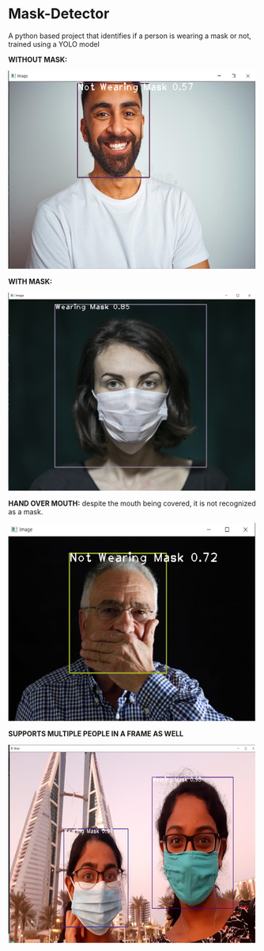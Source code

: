 # Mask-Detector
A python based project that identifies if a person is wearing a mask or not, trained using a YOLO model


**WITHOUT MASK:**

<p>
<img src="https://github.com/jamiebit/Mask-Detector/blob/master/not wearing 1.png" width="500" height="400"/>
</p>


**WITH MASK:**

<p>
<img src="https://github.com/jamiebit/Mask-Detector/blob/master/wearing mask 1.png" width="500" height="400"/>
</p>


**HAND OVER MOUTH:** despite the mouth being covered, it is not recognized as a mask.

<p>
<img src="https://github.com/jamiebit/Mask-Detector/blob/master/hand over.png" width="500" height="400"/>
</p>


**SUPPORTS MULTIPLE PEOPLE IN A FRAME AS WELL**


<p>
<img src="https://github.com/jamiebit/Mask-Detector/blob/master/us wearing mask.png" width="500" height="400"/>
</p>
